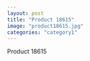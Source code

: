 ```yaml
---
layout: post
title: "Product 18615"
image: "product18615.jpg"
categories: "category1"
---
```

Product 18615
